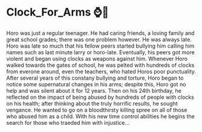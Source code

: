 # Clock_For_Arms ⌚💪

Horo was just a regular teenager. He had caring friends, a loving family and great school grades; there was one problem however. He was always late. Horo was late so much that his fellow peers started bullying him calling him names such as last minute larry or horo-late. Eventually, his peers got more violent and began using clocks as weapons against him. Whenever Horo walked towards the gates of school, he was pelted with hundreds of clocks from everone around, even the teachers, who hated Horos poor punctuality. After several years of this constany bullying and torture, Horo began to notice some supernatural changes in his arms; despite this, Horo got no help and was silent about it for 12 years. Then on his 24th birthday, he reflected on the impact of being abused by hundreds of people with clocks on his health; after thinking about the truly horrific results, he sought vengance. He wanted to go on a bloodthirsty killing spree on all of those who abused him as a child. With his new time control abilities he begins the search for those who traeded him with injustice...
 
